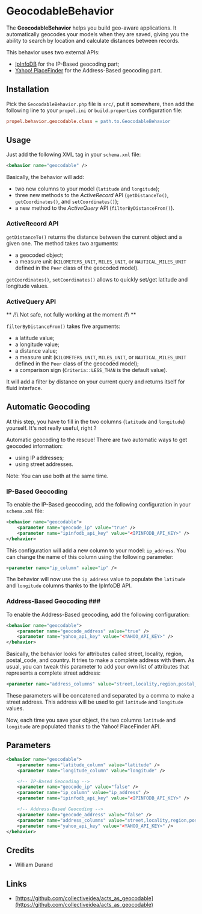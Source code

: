 GeocodableBehavior
==================

The **GeocodableBehavior** helps you build geo-aware applications. It automatically geocodes your models when they are saved, giving you the ability to search by location and calculate distances between records.

This behavior uses two external APIs:

* [IpInfoDB](http://www.ipinfodb.com/) for the IP-Based geocoding part;
* [Yahoo! PlaceFinder](http://developer.yahoo.com/geo/placefinder/) for the Address-Based geocoding part.


Installation
------------

Pick the `GeocodableBehavior.php` file is `src/`, put it somewhere,
then add the following line to your `propel.ini` or `build.properties` configuration file:

``` ini
propel.behavior.geocodable.class = path.to.GeocodableBehavior
```

Usage
-----

Just add the following XML tag in your `schema.xml` file:

``` xml
<behavior name="geocodable" />
```

Basically, the behavior will add:

* two new columns to your model (`latitude` and `longitude`);
* three new methods to the _ActiveRecord_ API (`getDistanceTo()`, `getCoordinates()`, and `setCoordinates()`);
* a new method to the _ActiveQuery_ API (`filterByDistanceFrom()`).


### ActiveRecord API ###

`getDistanceTo()` returns the distance between the current object and a given one.
The method takes two arguments:

* a geocoded object;
* a measure unit (`KILOMETERS_UNIT`, `MILES_UNIT`, or `NAUTICAL_MILES_UNIT` defined in the `Peer` class of the geocoded model).

`getCoordinates()`, `setCoordinates()` allows to quickly set/get latitude and longitude values.


### ActiveQuery API ###

** /!\ Not safe, not fully working at the moment /!\ **

`filterByDistanceFrom()` takes five arguments:

* a latitude value;
* a longitude value;
* a distance value;
* a measure unit (`KILOMETERS_UNIT`, `MILES_UNIT`, or `NAUTICAL_MILES_UNIT` defined in the `Peer` class of the geocoded model);
* a comparison sign (`Criteria::LESS_THAN` is the default value).


It will add a filter by distance on your current query and returns itself for fluid interface.


Automatic Geocoding
-------------------

At this step, you have to fill in the two columns (`latitude` and `longitude`) yourself.
It's not really useful, right ?

Automatic geocoding to the rescue! There are two automatic ways to get geocoded information:

* using IP addresses;
* using street addresses.

Note: You can use both at the same time.


### IP-Based Geocoding ###

To enable the IP-Based geocoding, add the following configuration in your `schema.xml` file:

``` xml
<behavior name="geocodable">
    <parameter name="geocode_ip" value="true" />
    <parameter name="ipinfodb_api_key" value="<IPINFODB_API_KEY>" />
</behavior>
```

This configuration will add a new column to your model: `ip_address`. You can change the name of this column using the following parameter:

``` xml
<parameter name="ip_column" value="ip" />
```

The behavior will now use the `ip_address` value to populate the `latitude` and `longitude` columns thanks to the IpInfoDB API.


### Address-Based Geocoding ###

To enable the Address-Based geocoding, add the following configuration:

``` xml
<behavior name="geocodable">
    <parameter name="geocode_address" value="true" />
    <parameter name="yahoo_api_key" value="<YAHOO_API_KEY>" />
</behavior>
```

Basically, the behavior looks for attributes called street, locality, region, postal_code, and country. It tries to make a complete address with them. As usual, you can tweak this parameter to add your own list of attributes that represents a complete street address:

``` xml
<parameter name="address_columns" value="street,locality,region,postal_code,country" />
```

These parameters will be concatened and separated by a comma to make a street address. This address will be used to get `latitude` and `longitude` values.

Now, each time you save your object, the two columns `latitude` and `longitude` are populated thanks to the Yahoo! PlaceFinder API.


Parameters
----------

``` xml
<behavior name="geocodable">
    <parameter name="latitude_column" value="latitude" />
    <parameter name="longitude_column" value="longitude" />

    <!-- IP-Based Geocoding -->
    <parameter name="geocode_ip" value="false" />
    <parameter name="ip_column" value="ip_address" />
    <parameter name="ipinfodb_api_key" value="<IPINFODB_API_KEY>" />

    <!-- Address-Based Geocoding -->
    <parameter name="geocode_address" value="false" />
    <parameter name="address_columns" value="street,locality,region,postal_code,country" />
    <parameter name="yahoo_api_key" value="<YAHOO_API_KEY>" />
</behavior>
```


Credits
-------

* William Durand


Links
-----

* [https://github.com/collectiveidea/acts_as_geocodable](https://github.com/collectiveidea/acts_as_geocodable)
